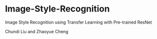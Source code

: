 # Image-Style-Recognition
Image Style Recognition using Transfer Learning with Pre-trained ResNet

Chundi Liu and Zhaoyue Cheng
